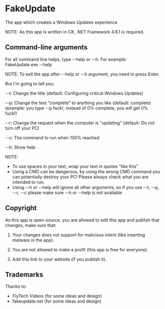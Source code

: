 # FakeUpdate
The app which creates a Windows Updates experience

NOTE: As this app is written in C#, .NET Framework 4.6.1 is required.
## Command-line arguments
For all command line helps, type --help or --h. For example: FakeUpdate.exe --help

NOTE: To exit the app after --help or --h argument, you need to press Enter.

But I'm going to tell you:

--t: Change the title (default: Configuring critical Windows Updates)

--p: Change the text "complete" to anything you like (default: complete) (example: you type --p fuck!, instead of 0% complete, you will get 0% fuck!)

--r: Change the request when the computer is "updating" (default: Do not turn off your PC)

--c: The command to run when 100% reached

--h: Show help

NOTE:
  - To use spaces in your text, wrap your text in quotes "like this"
  - Using a CMD can be dangerous, by using the wrong CMD command you can potentially destroy your PC! Please always check what you are intended to run.
  - Using --h or --help will ignore all other arguments, so if you use --t, --p, --r, --c please make sure --h or --help is not available
## Copyright

As this app is open-source, you are allowed to edit this app and publish that changes, make sure that:

1. Your changes does not support for malicious intent (like inserting malware in the app).

2. You are not allowed to make a profit (this app is free for everyone).

3. Add this link to your website (if you publish it).

## Trademarks
Thanks to:
  - FlyTech Videos (for some ideas and design)
  - fakeupdate.net (for some ideas and design)
